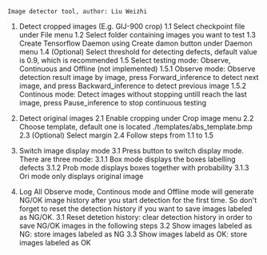 	Image detector tool, author: Liu Weizhi
1. Detect cropped images (E.g. GIJ-900 crop)
	1.1 Select checkpoint file under File menu
	1.2 Select folder containing images you want to test
	1.3 Create Tensorflow Daemon using Create damon button under Daemon menu
	1.4 (Optional) Select threshold for detecting defects, default value is 0.9, which is recommended
	1.5 Select testing mode: Observe, Continuous and Offline (not implemented)
		1.5.1 Observe mode: Observe detection result image by image, press Forward_inference to detect
		next image, and press Backward_inference to detect previous image
		1.5.2 Continous mode: Detect images without stopping untill reach the last image, press 
		Pause_inference to stop continuous testing
2. Detect original images
	2.1 Enable cropping under Crop image menu
	2.2 Choose template, default one is located ./templates/abs_template.bmp
	2.3 (Optional) Select margin
	2.4 Follow steps from 1.1 to 1.5

3. Switch image display mode
	3.1 Press <shift> button to switch display mode. There are three mode:
		3.1.1 Box mode displays the boxes labelling defects
		3.1.2 Prob mode displays boxes together with probability
		3.1.3 Ori mode only displays original image

3. Log
	All Observe mode, Continous mode and Offline mode will generate NG/OK image history after you start
	detection for the first time. So don't forget to reset the detection history if you want to save images
	labeled as NG/OK.
	3.1 Reset detetion history: clear detection history in order to save NG/OK images in the following steps
	3.2 Show images labeled as NG: store images labeled as NG
	3.3 Show images labeld as OK: store images labeled as OK
